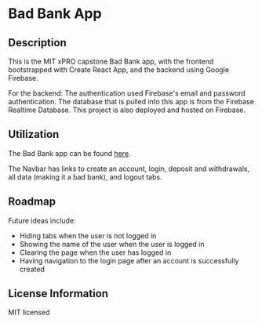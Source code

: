 # Bad Bank App

## Description

This is the MIT xPRO capstone Bad Bank app, with the frontend bootstrapped with Create React App, and the backend using Google Firebase. 

For the backend:
The authentication used Firebase's email and password authentication.
The database that is pulled into this app is from the Firebase Realtime Database.
This project is also deployed and hosted on Firebase.

## Utilization

The Bad Bank app can be found [here](https://bad-bank-c9466.web.app/).

The Navbar has links to create an account, login, deposit and withdrawals, all data (making it a bad bank), and logout tabs.

## Roadmap

Future ideas include:

- Hiding tabs when the user is not logged in
- Showing the name of the user when the user is logged in
- Clearing the page when the user has logged in
- Having navigation to the login page after an account is successfully created

## License Information

MIT licensed


